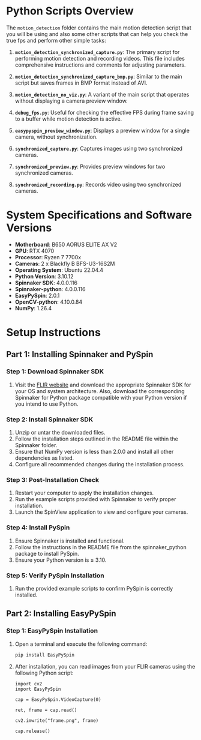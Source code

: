 # Python Scripts Overview

The `motion_detection` folder contains the main motion detection script that you will be using and also some other scripts that can help you check the true fps and perform other simple tasks:

1. **`motion_detection_synchronized_capture.py`**: The primary script for performing motion detection and recording videos. This file includes comprehensive instructions and comments for adjusting parameters.

2. **`motion_detection_synchronized_capture_bmp.py`**: Similar to the main script but saves frames in BMP format instead of AVI.

3. **`motion_detection_no_viz.py`**: A variant of the main script that operates without displaying a camera preview window.

4. **`debug_fps.py`**: Useful for checking the effective FPS during frame saving to a buffer while motion detection is active.

5. **`easypyspin_preview_window.py`**: Displays a preview window for a single camera, without synchronization.

6. **`synchronized_capture.py`**: Captures images using two synchronized cameras.

7. **`synchronized_preview.py`**: Provides preview windows for two synchronized cameras.

8. **`synchronized_recording.py`**: Records video using two synchronized cameras.

# System Specifications and Software Versions

- **Motherboard**: B650 AORUS ELITE AX V2
- **GPU**: RTX 4070
- **Processor**: Ryzen 7 7700x
- **Cameras**: 2 x Blackfly B BFS-U3-16S2M
- **Operating System**: Ubuntu 22.04.4
- **Python Version**: 3.10.12
- **Spinnaker SDK**: 4.0.0.116
- **Spinnaker-python**: 4.0.0.116
- **EasyPySpin**: 2.0.1
- **OpenCV-python**: 4.10.0.84
- **NumPy**: 1.26.4

# Setup Instructions

## Part 1: Installing Spinnaker and PySpin

### Step 1: Download Spinnaker SDK

1. Visit the [FLIR website](https://www.flir.com/support-center/iis/machine-vision/downloads/spinnaker-sdk-download/spinnaker-sdk--download-files/) and download the appropriate Spinnaker SDK for your OS and system architecture. Also, download the corresponding Spinnaker for Python package compatible with your Python version if you intend to use Python.

### Step 2: Install Spinnaker SDK

1. Unzip or untar the downloaded files.
2. Follow the installation steps outlined in the README file within the Spinnaker folder.
3. Ensure that NumPy version is less than 2.0.0 and install all other dependencies as listed.
4. Configure all recommended changes during the installation process.

### Step 3: Post-Installation Check

1. Restart your computer to apply the installation changes.
2. Run the example scripts provided with Spinnaker to verify proper installation.
3. Launch the SpinView application to view and configure your cameras.

### Step 4: Install PySpin

1. Ensure Spinnaker is installed and functional.
2. Follow the instructions in the README file from the spinnaker_python package to install PySpin.
3. Ensure your Python version is ≤ 3.10.

### Step 5: Verify PySpin Installation

1. Run the provided example scripts to confirm PySpin is correctly installed.

## Part 2: Installing EasyPySpin

### Step 1: EasyPySpin Installation

1. Open a terminal and execute the following command:
   ```bash
   pip install EasyPySpin

2. After installation, you can read images from your FLIR cameras using the following Python script:

    ```
    import cv2
    import EasyPySpin

    cap = EasyPySpin.VideoCapture(0)

    ret, frame = cap.read()

    cv2.imwrite("frame.png", frame)

    cap.release()
    ```
